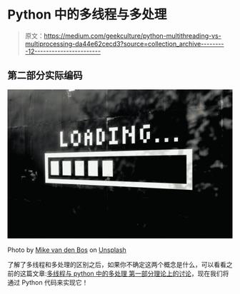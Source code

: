 # Python 中的多线程与多处理

> 原文：<https://medium.com/geekculture/python-multithreading-vs-multiprocessing-da44e62cecd3?source=collection_archive---------12----------------------->

## 第二部分实际编码

![](img/358f6c089931b7781d03d54406b94e7f.png)

Photo by [Mike van den Bos](https://unsplash.com/@mike_van_den_bos?utm_source=medium&utm_medium=referral) on [Unsplash](https://unsplash.com?utm_source=medium&utm_medium=referral)

了解了多线程和多处理的区别之后，如果你不确定这两个概念是什么，可以看看之前的这篇文章:[多线程与 python 中的多处理
第一部分理论上的讨论](/geekculture/multithreading-vs-multiprocessing-in-python-71e812127a8c)，现在我们将通过 Python 代码来实现它！